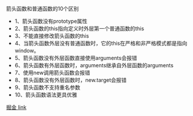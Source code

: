 箭头函数和普通函数的10个区别
* 1、箭头函数没有prototype属性
* 2、箭头函数的this指向定义时外层第一个普通函数的this
* 3、不能直接修改箭头函数的this
* 4、当箭头函数外层没有普通函数时，它的this在严格和非严格模式都是指向window。
* 5、箭头函数没有外层函数直接使用arguments会报错
* 6、箭头函数有外层函数时，arguments继承自外层函数的arguments
* 7、使用new调用箭头函数会报错
* 8、箭头函数没有外层函数时，new.target会报错
* 9、箭头函数不支持重名参数
* 10、箭头函数语法更具优雅

[掘金 link](https://juejin.im/post/5de7ebd4518825127c26fbc1)